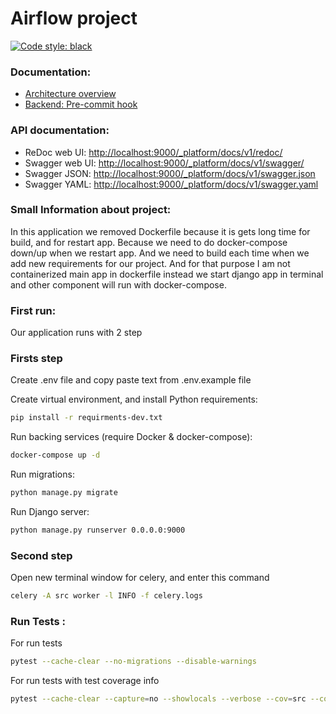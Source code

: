 # Airflow project

[![Code style: black](https://img.shields.io/badge/code%20style-black-000000.svg)](https://github.com/psf/black)

### Documentation: ###

* [Architecture overview](src/docs/architecture_overview.md)
* [Backend: Pre-commit hook](src/docs/pre_commit_hook.md)

### API documentation: ###

* ReDoc web UI: [http://localhost:9000/_platform/docs/v1/redoc/](http://localhost:9000/_platform/docs/v1/redoc/)
* Swagger web UI: [http://localhost:9000/_platform/docs/v1/swagger/](http://localhost:9000/_platform/docs/v1/swagger/)
* Swagger JSON: [http://localhost:9000/_platform/docs/v1/swagger.json](http://localhost:9000/_platform/docs/v1/swagger.json)
* Swagger YAML: [http://localhost:9000/_platform/docs/v1/swagger.yaml](http://localhost:9000/_platform/docs/v1/swagger.yaml)

### Small Information about project: ###

In this application we removed Dockerfile because it is gets long time for build,
and for restart app. Because we need to do docker-compose down/up when we restart app.
And we need to build each time when we add new requirements for our project.
And for that purpose I am not containerized main app in dockerfile 
instead we start django app in terminal and other component will run with docker-compose.


### First run: ###
Our application runs with 2 step

### Firsts step ###

Create .env file and copy paste text from .env.example file

Create virtual environment, and install Python requirements:

```bash
pip install -r requirments-dev.txt
```

Run backing services (require Docker & docker-compose):

```bash
docker-compose up -d
```

Run migrations:

```bash
python manage.py migrate
```

Run Django server:

```bash
python manage.py runserver 0.0.0.0:9000
```


### Second step ###

Open new terminal window for celery, and enter this command 

```bash
celery -A src worker -l INFO -f celery.logs
```


### Run Tests : ###

For run tests 

```bash
pytest --cache-clear --no-migrations --disable-warnings
```

For run tests with test coverage info

```bash
pytest --cache-clear --capture=no --showlocals --verbose --cov=src --cov-report term-missing --cov-fail-under=100 --no-migrations --disable-warnings
```

